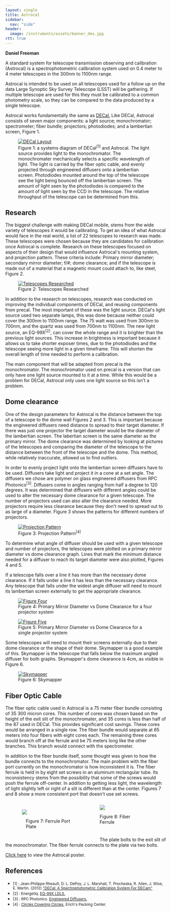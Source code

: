 ```yaml
---
layout: single
title: Astrocal
sidebar:
  nav: "side"
header:
  image: /instruments/assets/banner_des.jpg
rtt: true
---
```

**Daniel Freeman**

A standard system for telescope transmission observing and calibration (Astrocal) is a spectrophotometric calibration system used on 0.4 meter to 4 meter telescopes in the 300nm to 1100nm range.

Astrocal is intended to be used on all telescopes used for a follow up on the data Large Synoptic Sky Survey Telescope (LSST) will be gathering. If multiple telescope are used for this they must be calibrated to a common photometry scale, so they can be compared to the data produced by a single telescope.

Astrocal works fundamentally the same as [DECal.](/instruments/decal/) Like DECal, Astrocal consists of seven major components: a light source; monochromator; spectrometer; fiber bundle; projectors; photodiodes; and a lambertian screen, Figure 1.

<figure>
  <a href="/instruments/assets/DeCal_layout.png" target="_blank"><img src="/instruments/assets/DeCal_layout.png" alt="DECal Layout"></a>
  <figcaption>Figure 1: a systems diagram of DECal<sup>[1]</sup> and Astrocal. The light source provides light to the monochromator. The monochromater mechanically selects a specific wavelength of light. The light is carried by the fiber optic cable, and evenly projected through engineered diffusers onto a lambertian screen. Photodiodes mounted around the top of the telescope see the light being bounced off the lambertian screen. The amount of light seen by the photodiodes is compared to the amount of light seen by the CCD in the telescope. The relative throughput of the telescope can be determined from this.</figcaption>
</figure>

## Research
The biggest challenge with making DECal mobile, stems from the wide variety of telescopes it would be calibrating. To get an idea of what Astrocal would face in the real world, a list of 22 telescopes to research was made. These telescopes were chosen because they are candidates for calibration once Astrocal is complete. Research on these telescopes focused on aspects of their design that would influence Astrocal's mounting system, and projection pattern. These criteria include: Primary mirror diameter; secondary mirror diameter; f/#; dome clearance; and if the telescope is made out of a material that a magnetic mount could attach to, like steel, Figure 2.

<figure>
  <a href="/instruments/assets/telescopes.PNG" target="_blank"><img src="/instruments/assets/telescopes.PNG" alt="Telescopes Researched"></a>
  <figcaption>Figure 2: Telescopes Researched</figcaption>
</figure>

In addition to the research on telescopes, research was conducted on improving the individual components of DECal, and reusing components from precal. The most important of these was the light source. DECal's light source used two separate lamps, this was done because neither could cover the 300nm to 1100nm range. The 75 watt was used from 300nm to 700nm, and the quartz was used from 700nm to 1100nm. The new light source, an EQ-99X<sup>[2]</sup>, can cover the whole range and it is brighter than the previous light sources. This increase in brightness is important because it allows us to take shorter exposer times, due to the photodiodes and the telescope seeing more light in a given timeframe. This will shorten the overall length of time needed to perform a calibration.

The main component that will be adapted from precal is the monochromator. The monochromator used on precal is a version that can only have one light source mounted to it at a time. While this would be a problem for DECal, Astrocal only uses one light source so this isn't a problem.

## Dome clearance
One of the design parameters for Astrocal is the distance between the top of a telescope to the dome wall Figures 2 and 3. This is important because the engineered diffusers need distance to spread to their target diameter. If there was just one projector the target diameter would be the diameter of the lambertian screen. The labertian screen is the same diameter as the primary mirror. The dome clearance was determined by looking at pictures of the telescopes and comparing the diameter of the telescope to the distance between the front of the telescope and the dome. This method, while relatively inaccurate, allowed us to find outliers.

In order to evenly project light onto the lambertian screen diffusers have to be used. Diffusers take light and project it in a cone at a set angle. The diffusers we chose are polymer on glass engineered diffusers from RPC Photonics<sup>[3]</sup>. Diffusers come in angles ranging from half a degree to 120 degrees. It was determined that diffusers with different angles could be used to alter the necessary dome clearance for a given telescope. The number of projectors used can also alter the clearance needed. More projectors require less clearance because they don't need to spread out to as large of a diameter. Figure 3 shows the patterns for different numbers of projectors.

<figure>
  <a href="/instruments/assets/projectionpattern.PNG" target="_blank"><img src="/instruments/assets/projectionpattern.PNG" alt="Projection Pattern"></a>
  <figcaption>Figure 3: Projection Pattern<sup>[4]</sup></figcaption>
</figure>

To determine what angle of diffuser should be used with a given telescope and number of projectors, the telescopes were plotted on a primary mirror diameter vs dome clearance graph. Lines that mark the minimum distance needed for a diffuser to reach its target diameter were also plotted, Figures 4 and 5.

If a telescope falls over a line it has more than the necessary dome clearance. If it falls under a line it has less than the necessary clearance. Any telescope that falls under the widest angle diffuser will need to mount its lambertian screen externally to get the appropriate clearance.

<figure>
  <a href="/instruments/assets/fourprojectors.PNG" target="_blank"><img src="/instruments/assets/fourprojectors.PNG" alt="Figure Four"></a>
  <figcaption>Figure 4: Primary Mirror Diameter vs Dome Clearance for a four projector system</figcaption>
</figure>

<figure>
  <a href="/instruments/assets/oneprojectergraph.PNG" target="_blank"><img src="/instruments/assets/oneprojectergraph.PNG" alt="Figure Five"></a>
  <figcaption>Figure 5: Primary Mirror Diameter vs Dome Clearance for a single projector system</figcaption>
</figure>

Some telescopes will need to mount their screens externally due to their dome clearance or the shape of their dome. Skymapper is a good example of this. Skymapper is the telescope that falls below the maximum angled diffuser for both graphs. Skymapper's dome clearance is 4cm, as visible in Figure 6.


<figure>
  <a href="/instruments/assets/skymapper.jpg" target="_blank"><img src="/instruments/assets/skymapper.jpg" alt="Skymapper"></a>
  <figcaption>Figure 6: Skymapper</figcaption>
</figure>

## Fiber Optic Cable

The fiber optic cable used in Astrocal is a 75 meter fiber bundle consisting of 35 300 micron cores. This number of cores was chosen based on the height of the exit slit of the monochromater, and 35 cores is less than half of the 87 used in DECal. This provides significant cost savings. These cores would be arranged in a single row. The fiber bundle would separate at 65 meters into four fibers with eight cores each. The remaining three cores would branch off at the ferrule and be 75 meters long like the other branches. This branch would connect with the spectrometer.

In addition to the fiber bundle itself, some thought was given to how the bundle connects to the monochromator. The main problem with the fiber port currently on the monochromator is how inconsistent it is. The fiber ferrule is held in by eight set screws in an aluminum rectangular tube. Its inconsistency stems from the possibility that some of the screws would push the ferrule off-center. In addition to getting less light, the wavelength of light slightly left or right of a slit is different than at the center. Figures 7 and 8 show a more consistent port that doesn't use set screws.

<figure style='float:left;width:38%;padding:12px'>
  <a href="/instruments/assets/FerrulePortPlate.jpg" target="_blank"><img src="/instruments/assets/FerrulePortPlate.jpg"></a>
  <figcaption style="padding:12px">
    Figure 7: Ferrule Port Plate
  </figcaption>
</figure>
<figure style="padding:12px">
  <a href="/instruments/assets/FiberFerrule.jpg" target="_blank"><img src="/instruments/assets/FiberFerrule.jpg"></a>
  <figcaption style="padding:12px">
    Figure 8: Fiber Ferrule
  </figcaption>
</figure>
<div class="clearfix"></div>
The plate bolts to the exit slit of the monochromator. The fiber ferrule connects to the plate via two bolts.

<a href="/instruments/assets/DanielFreemanAstrocal_Poster.pdf" target="_blank">Click here</a> to view the Astrocal poster.

## References
<ul>
  <li>
    <small>[1] : Jean-Philippe Rheault, D. L. DePoy, J. L. Marshall, T. Prochaska, R. Allen, J. Wise, E. Martin. (2012) <a href="/instruments/assets/DECal_Fermilab2012_Marshall.pdf" target="_blank">"DECal: A Spectrophotometric Calibration System For DECam"</a></small>
  </li>
  <li>
    <small>[2] : Energetiq. <a href="http://www.energetiq.com/ldls-laser-driven-light-source-duv-broadband.php" target="_blank">EQ-99X LDLS.</a></small>
  </li>
  <li>
    <small>[3] : RPC Photonics. <a href="http://www.rpcphotonics.com/engineered-diffusers-information/" target="_blank">Engineered Diffusers.</a></small>
  </li>
  <li>
    <small>[4] : <a href="http://www2.stetson.edu/~efriedma/circovcir/" target="_blank">Circles Covering Circles,</a> Erich's Packing Center.</small>
  </li>
</ul>